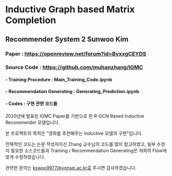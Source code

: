 # Inductive Graph based Matrix Completion

## Recommender System 2 Sunwoo Kim

### Paper : https://openreview.net/forum?id=ByxxgCEYDS
### Source Code : https://github.com/muhanzhang/IGMC

#### - Training Procedure : Main_Training_Code.ipynb
#### - Recommendation Generating : Generating_Prediction.ipynb
#### - Codes : 구현 관련 코드들


2020년에 발표된 IGMC Paper를 기반으로 한 R-GCN Based Inductive Recommender 모델입니다.

본 프로젝트의 목적은 "영화를 추천해주는 Inductive 모델의 구현"입니다.

전체적인 코드는 논문 작성자이신 Zhang 교수님의 코드를 많이 참고하였고,
일부 수정이 필요한 소스코드들과 Training / Recommendation Generating은 저희의 Flow에 맞게 수정하였습니다.

관련한 문의는 kswoo9977@yonsei.ac.kr로 주시면 감사하겠습니다.
